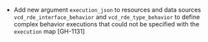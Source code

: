 * Add new argument `execution_json` to resources and data sources `vcd_rde_interface_behavior` and `vcd_rde_type_behavior`
to define complex behavior executions that could not be specified with the `execution` map [GH-1131]
